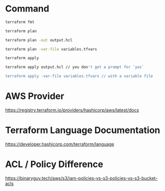 # Command

```sh
terraform fmt

terraform plan

terraform plan -out output.hcl

terraform plan -var-file variables.tfvars

terraform apply

terraform apply output.hcl // you don't get a prompt for `yes`

terraform apply -var-file variables.tfvars // with a variable file
```

# AWS Provider

https://registry.terraform.io/providers/hashicorp/aws/latest/docs

# Terraform Language Documentation

https://developer.hashicorp.com/terraform/language

# ACL / Policy Difference

https://binaryguy.tech/aws/s3/iam-policies-vs-s3-policies-vs-s3-bucket-acls
